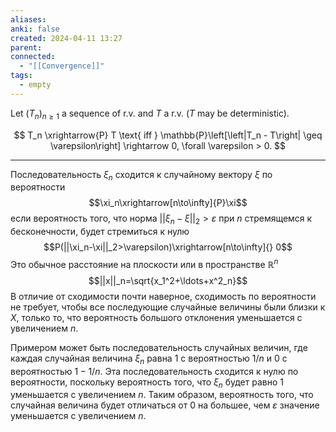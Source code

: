 ```yaml
---
aliases: 
anki: false
created: 2024-04-11 13:27
parent: 
connected:
  - "[[Convergence]]"
tags:
  - empty
---
```


Let $(T_n)_{n\geq1}$ a sequence of r.v. and $T$ a r.v. ($T$ may be deterministic).

$$ T_n \xrightarrow{P} T \text{ iff } \mathbb{P}\left[\left|T_n - T\right| \geq \varepsilon\right] \rightarrow 0, \forall \varepsilon > 0. $$


---


Последовательность $\xi_n$ сходится к случайному вектору $\xi$ по вероятности 
$$\xi_n\xrightarrow[n\to\infty]{P}\xi$$
если вероятность того, что норма  $||\xi_n-\xi||_2 > \varepsilon$ при $n$ стремящемся к бесконечности, будет стремиться к нулю
$$P(||\xi_n-\xi||_2>\varepsilon)\xrightarrow[n\to\infty]{} 0$$
Это обычное расстояние на плоскости или в пространстве $\mathbb{R}^n$
$$||x||_n=\sqrt{x_1^2+\ldots+x^2_n}$$
В отличие от сходимости почти наверное, сходимость по вероятности не требует, чтобы все последующие случайные величины были близки к $X$, только то, что вероятность большого отклонения уменьшается с увеличением $n$.

Примером может быть последовательность случайных величин, где каждая случайная величина $\xi_n$ равна $1$ с вероятностью $1/n$ и $0$ с вероятностью $1-1/n$. Эта последовательность сходится к нулю по вероятности, поскольку вероятность того, что $\xi_n$ будет равно $1$ уменьшается с увеличением $n$. Таким образом, вероятность того, что случайная величина будет отличаться от 0 на большее, чем $\varepsilon$ значение уменьшается с увеличением $n$.
